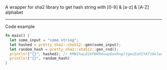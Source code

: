 A wrapper for sha2 library to get hash string with \[0-9\] & \[a-z\] & \[A-Z\] alphabet

---

Code example

```rust
fn main() {
  let some_input = "some string";
  let hashed = pretty_sha2::sha512::gen(some_input);
  let random_hash = pretty_sha2::sha512::gen_rnd();
  println!("{}", hashed); // KMW1haL81kP6KR4vwpQoxRngltgmiEoXIYATz6klwmvmIx62mulnQrHscoAy29k7
  println!("{}", random_hash)
}

```
